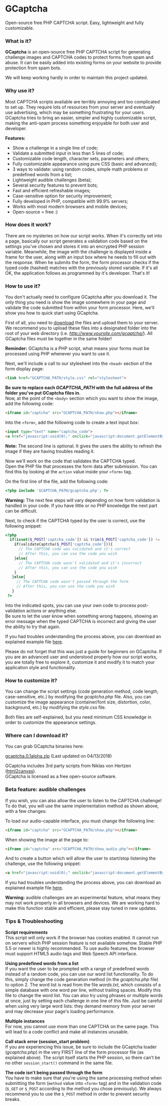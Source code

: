 # GCaptcha
Open-source free PHP CAPTCHA script. Easy, lightweight and fully customizable.

### What is it?
**GCaptcha** is an open-source free PHP CAPTCHA script for generating challenge images and CAPTCHA codes to protect forms from spam and abuse. It can be easily added into existing forms on your website to provide protection from spam bots. 

We will keep working hardly in order to maintain this project updated.

### Why use it?
Most CAPTCHA scripts available are terribly annoying and too complicated to set up. They require lots of resources from your server and eventually use advertising, which may be something frustrating for your users. GCaptcha tries to bring an easier, simpler and highly customizable script, making the anti-spam process something enjoyable for both user and developer. 

**Features:**
- Show a challenge in a single line of code;
- Validate a submitted input in less than 5 lines of code;
- Customizable code length, character sets, parameters and others;
- Fully customizable appearance using pure CSS (basic and advanced);
- 3 ways to validate: using random codes, simple math problems or predefined words from a list;
- Lightweight audible challenges (beta);
- Several security features to prevent bots;
- Fast and efficient refreshable images;
- Case-sensitive option for security improvement;
- Fully developed in PHP, compatible with 99.9% servers;
- Works with most modern browsers and mobile devices;
- Open-source = free :)

### How does it work?
There are no mysteries on how our script works. When it's correctly set into a page, basically our script generates a validation code based on the settings you've chosen and stores it into an encrypted PHP session variable. Meanwhile, the image with the challenge is displayed inside a frame for the user, along with an input box where he needs to fill out with the response. When he submits the form, the form processor checks if the typed code (hashed) matches with the previously stored variable. If it's all OK, the application follows as programmed by it's developer. That's it!

### How to use it?
You don't actually need to configure GCaptcha after you download it. The only thing you need is show the image somewhere in your page and validate the code submitted from within your form processor. Here, we'll show you how to quick start using GCaptcha. 

First of all, you need to [download](https://github.com/silvagabriel62/GCaptcha/releases/download/0.1alpha/gcaptcha.0.1alpha.zip) the files and upload them to your server. We recommend you to upload these files into a designated folder into the root of your web directory (i.e. _http://www.yoursite.com/gcaptcha/_). All GCaptcha files must be together in the same folder!

**Reminder:** GCaptcha is a PHP script, what means your forms must be processed using PHP whenever you want to use it.

Next, we'll include a call to our stylesheet into the `<head>` section of the form display page:

```html
<link href="GCAPTCHA_PATH/style.css" rel="stylesheet">
```

**Be sure to replace each _GCAPTCHA_PATH_ with the full address of the folder you've put GCaptcha files in.**\
Now, at the point of the `<body>` section which you want to show the image, add the following code:

```html
<iframe id="captcha" src="GCAPTCHA_PATH/show.php"></iframe>
```

Into the `<form>`, add the following code to create a text input box:

```html
<input type="text" name="captcha_code">
<a href="javascript:void(0);" onclick="javascript:document.getElementById('captcha').contentWindow.reloadCaptcha();">[Generate another code]</a>
```

**Note:** The second line is optional. It gives the users the ability to refresh the image if they are having troubles reading it.

Now we'll work on the code that validates the CAPTCHA typed.\
Open the PHP file that processes the form data after submission. You can find this by looking at the `action` value inside your `<form>` tag.

On the first line of the file, add the following code:

```php
<?php include 'GCAPTCHA_PATH/gcaptcha.php'; ?>
```

**Warning:** The next few steps will vary depending on how form validation is handled in your code. If you have little or no PHP knowledge the next part can be difficult.

Next, to check if the CAPTCHA typed by the user is correct, use the following snippet:

```php
<?php
  if(isset($_POST['captcha_code']) && trim($_POST['captcha_code']) != ''){
    if(validateCaptcha($_POST['captcha_code'])){
      // The CAPTCHA code was validated and it's correct
      // After this, you can use the code you wish
    }else{
      // The CAPTCHA code wasn't validated and it's incorrect
      // After this, you can use the code you wish
    }
   }else{
     // The CAPTCHA code wasn't passed through the form
     // After this, you can use the code you wish
   }
 ?>
```

Into the indicated spots, you can use your own code to process post-validation actions or anything else.\
Be sure to let the user know when something wrong happens, showing an error message when the typed CAPTCHA is incorrect and giving the user the ability to try that again. 

If you had troubles understanding the process above, you can download an explained example file [here](https://github.com/silvagabriel62/GCaptcha/releases/download/0.1alpha/example.zip).

Please do not forget that this was just a guide for beginners on GCaptcha. If you are an advanced user and understood properly how our script works, you are totally free to explore it, customize it and modify it to match your application style and functionality.

### How to customize it?
You can change the script settings (code generation method, code length, case-sensitive, etc.) by modifying the _gcaptcha.php_ file.
Also, you can customize the image appearance (container/font size, distortion, color, background, etc.) by modifying the _style.css_ file.

Both files are self-explained, but you need minimum CSS knowledge in order to customize the appearance settings.

### Where can I download it?
You can grab GCaptcha binaries here:

[gcaptcha.0.1alpha.zip](https://github.com/silvagabriel62/GCaptcha/releases/download/0.1alpha/gcaptcha.0.1alpha.zip) (Last updated on 04/13/2018)

GCaptcha includes 3rd party scripts from Niklas von Hertzen ([html2canvas](https://html2canvas.hertzen.com/)).\
GCaptcha is licensed as a free open-source software.

### Beta feature: audible challenges
If you wish, you can also allow the user to listen to the CAPTCHA challenge!\
To do that, you will use the same implementation method as shown above, with a few changes:

To load our audio-capable interface, you must change the following line:

```html
<iframe id="captcha" src="GCAPTCHA_PATH/show.php"></iframe>
```

When showing the image at the page to:

```html
<iframe id="captcha" src="GCAPTCHA_PATH/show_audio.php"></iframe>
```

And to create a button which will allow the user to start/stop listening the challenge, use the following snippet:

```html
<a href="javascript:void(0);" onclick="javascript:document.getElementById('captcha').contentWindow.playCaptcha();">[Listen/Stop code]</a>
```

If you had troubles understanding the process above, you can download an explained example file [here](https://github.com/silvagabriel62/GCaptcha/releases/download/0.1alpha/example.zip).

**Warning:** audible challenges are an experimental feature, what means they may not work properly in all browsers and devices. We are working hard to make this function stable and efficient, please stay tuned in new updates.

### Tips & Troubleshooting

**Script requirements**\
This script will only work if the browser has cookies enabled. It cannot run on servers which PHP session feature is not available somehow. Stable PHP 5.5 or newer is highly recommended. To use audio features, the browser must support HTML5 audio tags and Web Speech API interface. 

**Using predefined words from a list**\
If you want the user to be prompted with a range of predefined words instead of a random code, you can use our word list functionality. To do this, simply change the code generation method (in the _gcaptcha.php_ file) to option 2. The word list is read from the file _words.txt_, which consists of a simple database with one word per line, without trailing spaces. Modify this file to change the word list. You can also try using phrases or multiple words at once, just by setting each challenge in one line of this file. Just be careful when using very large word lists: they demand memory from your server and may decrease your page's loading performance. 

**Multiple instances**\
For now, you cannot use more than one CAPTCHA on the same page. This will lead to a code conflict and make all instances unusable. 

**Call stack error (session_start problem)**\
If you are experiencing this issue, be sure to include the GCaptcha loader (_gcaptcha.php_) in the very FIRST line of the form processor file (as explained above). The script itself starts the PHP session, so there can't be no other `session_start()` command in the same file. 

**The code isn't being passed through the form**\
You have to make sure that you're using the same processing method when submitting the form (`method` value into `<form>` tag) and in the validation code (`$_GET` or `$_POST` according to the method you chose previously). We always recommend you to use the `$_POST` method in order to prevent security breaks.
